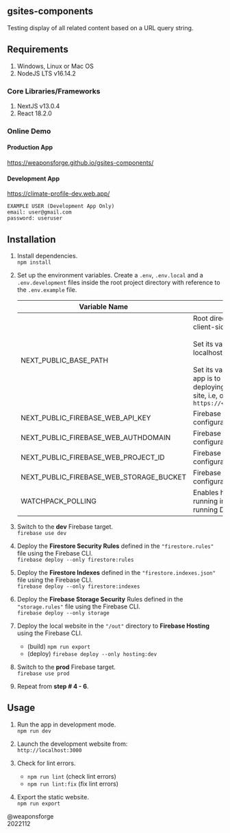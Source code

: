 ## gsites-components

Testing display of all related content based on a URL query string.

## Requirements

1. Windows, Linux or Mac OS
2. NodeJS LTS v16.14.2

### Core Libraries/Frameworks

1. NextJS v13.0.4
2. React 18.2.0

### Online Demo

#### Production App
https://weaponsforge.github.io/gsites-components/

#### Development App
https://climate-profile-dev.web.app/

```
EXAMPLE USER (Development App Only)
email: user@gmail.com
password: useruser
```

## Installation

1. Install dependencies.<br>
`npm install`

2. Set up the environment variables. Create a `.env`, `.env.local` and a `.env.development` files inside the root project directory with reference to the `.env.example` file.<br>

   | Variable Name | Description |
   | --- | --- |
   | NEXT_PUBLIC_BASE_PATH                   | Root directory path name that NextJS uses for assets, media and client-side routing for the app.<br><br>Set its value to blank `''` when working on development mode in localhost.<br><br>Set its value to the sub-directory name where the exported NextJS app is to be deployed, i.e. `/<YOUR_REPOSITORY_NAME>` when<br> deploying on a repository (sub-directory) of a root GitHub Pages site, i.e, on `https://<YOUR_GITHUB_USERNAME>.github.io/<YOUR_REPOSITORY_NAME>` |
   | NEXT_PUBLIC_FIREBASE_WEB_API_KEY        | Firebase web API key from the Firebase Project Settings configuration file. |
   | NEXT_PUBLIC_FIREBASE_WEB_AUTHDOMAIN     | Firebase web auth domain key from the Firebase Project Settings configuration |
   | NEXT_PUBLIC_FIREBASE_WEB_PROJECT_ID     | Firebase web project ID from the Firebase Project Settings configuration file. |
   | NEXT_PUBLIC_FIREBASE_WEB_STORAGE_BUCKET | Firebase web storage bucket key from the Firebase Project Settings configuration file. |
   | WATCHPACK_POLLING | Enables hot reload on NextJS apps (tested on NextJS v13.2.1) running inside Docker containers on a Windows host. Set it to `true` if running Docker Desktop with WSL2 on a Windows OS. |

3. Switch to the **dev** Firebase target.<br>
`firebase use dev`

4. Deploy the **Firestore Security Rules** defined in the `"firestore.rules"` file using the Firebase CLI.<br>
`firebase deploy --only firestore:rules`

5. Deploy the **Firestore Indexes** defined in the `"firestore.indexes.json"` file using the Firebase CLI.<br>
`firebase deploy --only firestore:indexes`

6. Deploy the **Firebase Storage Security** Rules defined in the `"storage.rules"` file using the Firebase CLI.<br>
`firebase deploy --only storage`

7. Deploy the local website in the `"/out"` directory to **Firebase Hosting** using the Firebase CLI.<br>
   - (build) `npm run export`
   - (deploy) `firebase deploy --only hosting:dev`

8. Switch to the **prod** Firebase target.<br>
`firebase use prod`

9. Repeat from **step # 4 - 6**.

## Usage

1. Run the app in development mode.<br>
`npm run dev`

2. Launch the development website from:<br>
`http://localhost:3000`

3. Check for lint errors.
   - `npm run lint` (check lint errors)
   - `npm run lint:fix` (fix lint errors)

4. Export the static website.<br>
`npm run export`

@weaponsforge<br>
2022112
